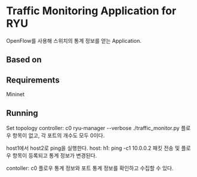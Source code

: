 Traffic Monitoring Application for RYU
================================================================================
OpenFlow를 사용해 스위치의 통계 정보를 얻는 Application. 

Based on
--------------------------------------------------------------------------------


Requirements
--------------------------------------------------------------------------------
Mininet

Running
--------------------------------------------------------------------------------
Set topology
controller: c0
ryu-manager --verbose ./traffic_monitor.py
플로우 항목이 없고, 각 포트의 개수도 모두 0이다.

host1에서 host2로 ping을 실행한다.
host: h1:
ping -c1 10.0.0.2
패킷 전송 및 플로우 항목이 등록되고 통계 정보가 변경된다.

contoller: c0
플로우 통계 정보와 포트 통계 정보를 확인하고 수집할 수 있다.





